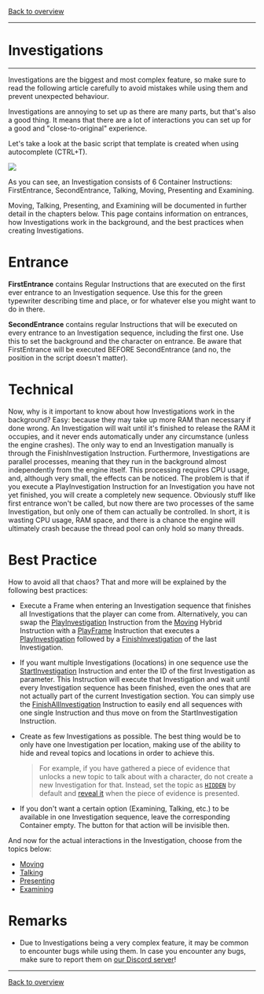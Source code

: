 [Back to overview](index.md)

---
# Investigations
---
Investigations are the biggest and most complex feature, so make sure to read the following article carefully to avoid mistakes while using them and prevent unexpected behaviour.

Investigations are annoying to set up as there are many parts, but that's also a good thing. It means that there are a lot of interactions you can set up for a good and "close-to-original" experience.

Let's take a look at the basic script that template is created when using autocomplete (CTRL+T).

![](./Images/Investigation.png)

As you can see, an Investigation consists of 6 Container Instructions: FirstEntrance, SecondEntrance, Talking, Moving, Presenting and Examining.

Moving, Talking, Presenting, and Examining will be documented in further detail in the chapters below. This page contains information on entrances, how Investigations work in the background, and the best practices when creating Investigations.

# Entrance
**FirstEntrance** contains Regular Instructions that are executed on the first ever entrance to an Investigation sequence. Use this for the green typewriter describing time and place, or for whatever else you might want to do in there.

**SecondEntrance** contains regular Instructions that will be executed on every entrance to an Investigation sequence, including the first one. Use this to set the background and the character on entrance. Be aware that FirstEntrance will be executed BEFORE SecondEntrance (and no, the position in the script doesn't matter).

# Technical
Now, why is it important to know about how Investigations work in the background? Easy: because they may take up more RAM than necessary if done wrong. An Investigation will wait until it's finished to release the RAM it occupies, and it never ends automatically under any circumstance (unless the engine crashes). The only way to end an Investigation manually is through the FinishInvestigation Instruction. Furthermore, Investigations are parallel processes, meaning that they run in the background almost independently from the engine itself. This processing requires CPU usage, and, although very small, the effects can be noticed. The problem is that if you execute a PlayInvestigation Instruction for an Investigation you have not yet finished, you will create a completely new sequence. Obviously stuff like first entrance won't be called, but now there are two processes of the same Investigation, but only one of them can actually be controlled. In short, it is wasting CPU usage, RAM space, and there is a chance the engine will ultimately crash because the thread pool can only hold so many threads. 

# Best Practice
How to avoid all that chaos? That and more will be explained by the following best practices:

- Execute a Frame when entering an Investigation sequence that finishes all Investigations that the player can come from. Alternatively, you can swap the [PlayInvestigation](PlayInvestigation.md) Instruction from the [Moving](Moving.md) Hybrid Instruction with a [PlayFrame](PlayFrame.md) Instruction that executes a [PlayInvestigation](PlayInvestigation.md) followed by a [FinishInvestigation](FinishInvestigation.md) of the last Investigation.

- If you want multiple Investigations (locations) in one sequence use the [StartInvestigation](StartInvestigation.md) Instruction and enter the ID of the first Investigation as parameter. This Instruction will execute that Investigation and wait until every Investigation sequence has been finished, even the ones that are not actually part of the current Investigation section. You can simply use the [FinishAllInvestigation](FinishAllInvestigation.md) Instruction to easily end all sequences with one single Instruction and thus move on from the StartInvestigation Instruction.

- Create as few Investigations as possible. The best thing would be to only have one Investigation per location, making use of the ability to hide and reveal topics and locations in order to achieve this.
  > For example, if you have gathered a piece of evidence that unlocks a new topic to talk about with a character, do not create a new Investigation for that. Instead, set the topic as [`HIDDEN`](Talking.md#parameters) by default and [reveal it](RevealTopic.md) when the piece of evidence is presented.

- If you don't want a certain option (Examining, Talking, etc.) to be available in one Investigation sequence, leave the corresponding Container empty. The button for that action will be invisible then.

And now for the actual interactions in the Investigation, choose from the topics below:
- [Moving](Moving.md)
- [Talking](Talking.md)
- [Presenting](Presenting.md)
- [Examining](Examining.md)

# Remarks
- Due to Investigations being a very complex feature, it may be common to encounter bugs while using them. In case you encounter any bugs, make sure to report them on [our Discord server](https://discord.com/invite/zgRf2aXU)!

---
[Back to overview](index.md)
